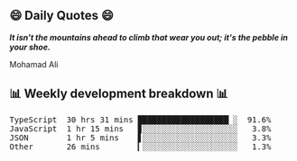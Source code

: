 ## 😄 Daily Quotes 😄

_**It isn't the mountains ahead to climb that wear you out; it's the pebble in your shoe.**_

Mohamad Ali



## 📊 Weekly development breakdown 📊

<pre>TypeScript  30 hrs 31 mins ███████████████████▏░  91.6%
JavaScript  1 hr 15 mins   ▊░░░░░░░░░░░░░░░░░░░░   3.8%
JSON        1 hr 5 mins    ▋░░░░░░░░░░░░░░░░░░░░   3.3%
Other       26 mins        ▎░░░░░░░░░░░░░░░░░░░░   1.3%</pre>